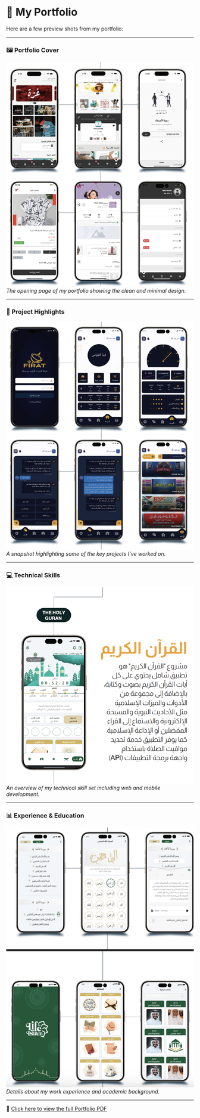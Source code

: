 # 📂 My Portfolio

Here are a few preview shots from my portfolio:

---

### 🖼️ Portfolio Cover
![Portfolio Cover](./Screenshot%202025-08-17%20at%2019.35.46.png)  
*The opening page of my portfolio showing the clean and minimal design.*

---

### 📑 Project Highlights
![Project Highlights](./Screenshot%202025-08-17%20at%2019.36.09.png)  
*A snapshot highlighting some of the key projects I’ve worked on.*

---

### 💻 Technical Skills
![Technical Skills](./Screenshot%202025-08-17%20at%2019.36.26.png)  
*An overview of my technical skill set including web and mobile development.*

---

### 📊 Experience & Education
![Experience and Education](./Screenshot%202025-08-17%20at%2019.36.52.png)  
*Details about my work experience and academic background.*

---

📄 [Click here to view the full Portfolio PDF](./PORTOFILIO.pdf)
